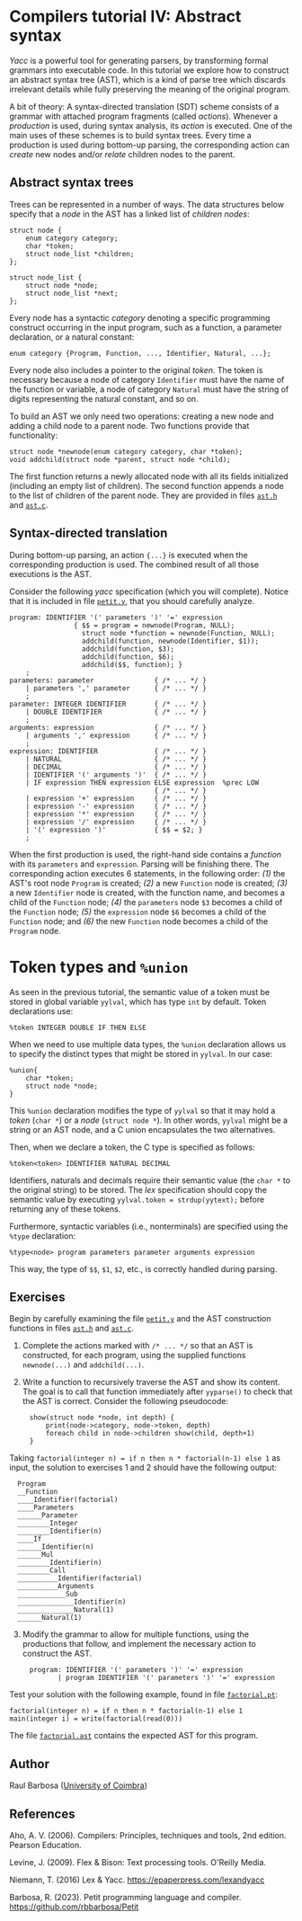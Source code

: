 # Compilers tutorial IV: Abstract syntax

_Yacc_ is a powerful tool for generating parsers, by transforming formal grammars into executable code. In this tutorial we explore how to construct an abstract syntax tree (AST), which is a kind of parse tree which discards irrelevant details while fully preserving the meaning of the original program.

A bit of theory: A syntax-directed translation (SDT) scheme consists of a grammar with attached program fragments (called _actions_). Whenever a _production_ is used, during syntax analysis, its _action_ is executed. One of the main uses of these schemes is to build syntax trees. Every time a production is used during bottom-up parsing, the corresponding action can _create_ new nodes and/or _relate_ children nodes to the parent.

## Abstract syntax trees

Trees can be represented in a number of ways. The data structures below specify that a _node_ in the AST has a linked list of _children nodes_:

    struct node {
        enum category category;
        char *token;
        struct node_list *children;
    };

    struct node_list {
        struct node *node;
        struct node_list *next;
    };

Every node has a syntactic _category_ denoting a specific programming construct occurring in the input program, such as a function, a parameter declaration, or a natural constant:

    enum category {Program, Function, ..., Identifier, Natural, ...};

Every node also includes a pointer to the original _token_. The token is necessary because a node of category ``Identifier`` must have the name of the function or variable, a node of category ``Natural`` must have the string of digits representing the natural constant, and so on.

To build an AST we only need two operations: creating a new node and adding a child node to a parent node. Two functions provide that functionality:

    struct node *newnode(enum category category, char *token);
    void addchild(struct node *parent, struct node *child);

The first function returns a newly allocated node with all its fields initialized (including an empty list of children). The second function appends a node to the list of children of the parent node. They are provided in files [``ast.h``](https://github.com/rbbarbosa/Petit/blob/main/tutorial/p4_source/ast.h) and [``ast.c``](https://github.com/rbbarbosa/Petit/blob/main/tutorial/p4_source/ast.c).

## Syntax-directed translation

During bottom-up parsing, an action ``{...}`` is executed when the corresponding production is used. The combined result of all those executions is the AST.

Consider the following _yacc_ specification (which you will complete). Notice that it is included in file [``petit.y``](https://github.com/rbbarbosa/Petit/blob/main/tutorial/p4_source/petit.y), that you should carefully analyze.

    program: IDENTIFIER '(' parameters ')' '=' expression
                    { $$ = program = newnode(Program, NULL);
                      struct node *function = newnode(Function, NULL);
                      addchild(function, newnode(Identifier, $1));
                      addchild(function, $3);
                      addchild(function, $6);
                      addchild($$, function); }
        ;
    parameters: parameter               { /* ... */ }
        | parameters ',' parameter      { /* ... */ }
        ;
    parameter: INTEGER IDENTIFIER       { /* ... */ }
        | DOUBLE IDENTIFIER             { /* ... */ }
        ;
    arguments: expression               { /* ... */ }
        | arguments ',' expression      { /* ... */ }
        ;
    expression: IDENTIFIER              { /* ... */ }
        | NATURAL                       { /* ... */ }
        | DECIMAL                       { /* ... */ }
        | IDENTIFIER '(' arguments ')'  { /* ... */ }
        | IF expression THEN expression ELSE expression  %prec LOW
                                        { /* ... */ }
        | expression '+' expression     { /* ... */ }
        | expression '-' expression     { /* ... */ }
        | expression '*' expression     { /* ... */ }
        | expression '/' expression     { /* ... */ }
        | '(' expression ')'            { $$ = $2; }  
        ;

When the first production is used, the right-hand side contains a _function_ with its ``parameters`` and ``expression``. Parsing will be finishing there. The corresponding action executes 6 statements, in the following order: _(1)_ the AST's root node ``Program`` is created; _(2)_ a new ``Function`` node is created; _(3)_ a new ``Identifier`` node is created, with the function name, and becomes a child of the ``Function`` node; _(4)_ the ``parameters`` node ``$3`` becomes a child of the ``Function`` node; _(5)_ the ``expression`` node ``$6`` becomes a child of the ``Function`` node; and _(6)_ the new ``Function`` node becomes a child of the ``Program`` node.

# Token types and ``%union``

As seen in the previous tutorial, the semantic value of a token must be stored in global variable ``yylval``, which has type ``int`` by default. Token declarations use:

    %token INTEGER DOUBLE IF THEN ELSE

When we need to use multiple data types, the ``%union`` declaration allows us to specify the distinct types that might be stored in ``yylval``. In our case:

    %union{
        char *token;
        struct node *node;
    }

This ``%union`` declaration modifies the type of ``yylval`` so that it may hold a _token_ (``char *``) or a _node_ (``struct node *``). In other words, ``yylval`` might be a string or an AST node, and a C union encapsulates the two alternatives.

Then, when we declare a token, the C type is specified as follows:

    %token<token> IDENTIFIER NATURAL DECIMAL

Identifiers, naturals and decimals require their semantic value (the ``char *`` to the original string) to be stored. The _lex_ specification should copy the semantic value by executing ``yylval.token = strdup(yytext);`` before returning any of these tokens.

Furthermore, syntactic variables (i.e., nonterminals) are specified using the ``%type`` declaration:

    %type<node> program parameters parameter arguments expression

This way, the type of ``$$``, ``$1``, ``$2``, etc., is correctly handled during parsing.

## Exercises

Begin by carefully examining the file [``petit.y``](https://github.com/rbbarbosa/Petit/blob/main/tutorial/p4_source/petit.y) and the AST construction functions in files [``ast.h``](https://github.com/rbbarbosa/Petit/blob/main/tutorial/p4_source/ast.h) and [``ast.c``](https://github.com/rbbarbosa/Petit/blob/main/tutorial/p4_source/ast.c).

1. Complete the actions marked with ``/* ... */`` so that an AST is constructed, for each program, using the supplied functions ``newnode(...)`` and ``addchild(...)``.

2. Write a function to recursively traverse the AST and show its content. The goal is to call that function immediately after ``yyparse()`` to check that the AST is correct. Consider the following pseudocode:

```
     show(struct node *node, int depth) {
         print(node->category, node->token, depth)
         foreach child in node->children show(child, depth+1)
     }
```

Taking ``factorial(integer n) = if n then n * factorial(n-1) else 1`` as input, the solution to exercises 1 and 2 should have the following output:

```
  Program
  __Function
  ____Identifier(factorial)
  ____Parameters
  ______Parameter
  ________Integer
  ________Identifier(n)
  ____If
  ______Identifier(n)
  ______Mul
  ________Identifier(n)
  ________Call
  __________Identifier(factorial)
  __________Arguments
  ____________Sub
  ______________Identifier(n)
  ______________Natural(1)
  ______Natural(1)
```

3. Modify the grammar to allow for multiple functions, using the productions that follow, and implement the necessary action to construct the AST.

```
     program: IDENTIFIER '(' parameters ')' '=' expression
            | program IDENTIFIER '(' parameters ')' '=' expression
```

Test your solution with the following example, found in file [``factorial.pt``](https://github.com/rbbarbosa/Petit/blob/main/test/factorial.pt):

    factorial(integer n) = if n then n * factorial(n-1) else 1
    main(integer i) = write(factorial(read(0)))

The file [``factorial.ast``](https://github.com/rbbarbosa/Petit/blob/main/tutorial/p4_source/factorial.ast) contains the expected AST for this program.

## Author

Raul Barbosa ([University of Coimbra](https://apps.uc.pt/mypage/faculty/uc26844))

## References

Aho, A. V. (2006). Compilers: Principles, techniques and tools, 2nd edition. Pearson Education.

Levine, J. (2009). Flex & Bison: Text processing tools. O'Reilly Media.

Niemann, T. (2016) Lex & Yacc. https://epaperpress.com/lexandyacc

Barbosa, R. (2023). Petit programming language and compiler.  
https://github.com/rbbarbosa/Petit